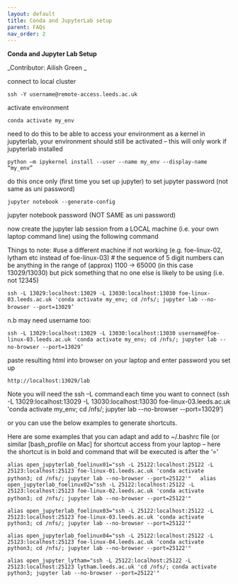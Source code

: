 ```yaml
---
layout: default
title: Conda and JupyterLab setup
parent: FAQs
nav_order: 2
---
```


**Conda and Jupyter Lab Setup**

_Contributor: Ailish Green _

connect to local cluster   

`ssh -Y username@remote-access.leeds.ac.uk   `

activate environment   

`conda activate my_env   `

need to do this to be able to access your environment as a kernel in jupyterlab, your environment should still be activated – this will only work if jupyterlab installed   

`python –m ipykernel install --user --name my_env --display-name “my_env”   `

do this once only (first time you set up jupyter) to set jupyter password (not same as uni password)   

`jupyter notebook --generate-config    `

jupyter notebook password (NOT SAME as uni password)   

now create the jupyter lab session from a LOCAL machine (i.e. your own laptop command line) using the following command     

Things to note: #use a different machine if not working (e.g. foe-linux-02, lytham etc instead of foe-linux-03) # the sequence of 5 digit numbers can be anything in the range of (approx) 1100 -> 65000 (in this case 13029/13030) but pick something that no one else is likely to be using (i.e. not 12345)    

`ssh -L 13029:localhost:13029 -L 13030:localhost:13030 foe-linux-03.leeds.ac.uk 'conda activate my_env; cd /nfs/; jupyter lab --no-browser --port=13029’  `   

n.b may need username too:   

`ssh -L 13029:localhost:13029 -L 13030:localhost:13030 username@foe-linux-03.leeds.ac.uk 'conda activate my_env; cd /nfs/; jupyter lab --no-browser --port=13029’   `  

paste resulting html into browser on your laptop and enter password you set up   

`http://localhost:13029/lab   `

Note you will need the ssh –L command each time you want to connect (ssh -L 13029:localhost:13029 -L 13030:localhost:13030 foe-linux-03.leeds.ac.uk 'conda activate my_env; cd /nfs/; jupyter lab --no-browser --port=13029’)   

or you can use the below examples to generate shortcuts.     

Here are some examples that you can adapt and add to ~/.bashrc file (or similar [bash_profile on Mac] for shortcut access from your laptop – here the shortcut is in bold and command that will be executed is after the ‘=’   

`alias open_jupyterlab_foelinux01="ssh -L 25122:localhost:25122 -L 25123:localhost:25123 foe-linux-01.leeds.ac.uk 'conda activate python3; cd /nfs/; jupyter lab --no-browser --port=25122'" `
   
`alias open_jupyterlab_foelinux02="ssh -L 25122:localhost:25122 -L 25123:localhost:25123 foe-linux-02.leeds.ac.uk 'conda activate python3; cd /nfs/; jupyter lab --no-browser --port=25122'"`   
 
`alias open_jupyterlab_foelinux03="ssh -L 25122:localhost:25122 -L 25123:localhost:25123 foe-linux-03.leeds.ac.uk 'conda activate python3; cd /nfs/; jupyter lab --no-browser --port=25122'"   `
 
`alias open_jupyterlab_foelinux04="ssh -L 25122:localhost:25122 -L 25123:localhost:25123 foe-linux-04.leeds.ac.uk 'conda activate python3; cd /nfs/; jupyter lab --no-browser --port=25122'"   `
 
`alias open_jupyter_lytham="ssh -L 25122:localhost:25122 -L 25123:localhost:25123 lytham.leeds.ac.uk 'cd /nfs/; conda activate python3; jupyter lab --no-browser --port=25122'"   `

